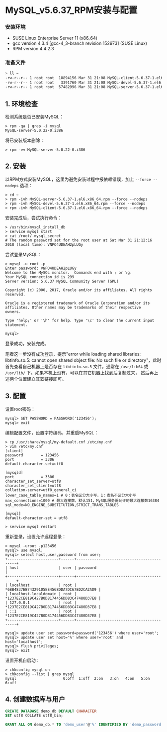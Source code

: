 # MySQL_v5.6.37_RPM安装与配置

### 安装环境

- SUSE Linux Enterprise Server 11 (x86_64)
- gcc version 4.3.4 [gcc-4_3-branch revision 152973] (SUSE Linux) 
- RPM version 4.4.2.3

### 准备文件

```bash
> ll ~
-rw-r--r-- 1 root root  18894156 Mar 31 21:08 MySQL-client-5.6.37-1.el6.x86_64.rpm
-rw-r--r-- 1 root root   3391760 Mar 31 21:08 MySQL-devel-5.6.37-1.el6.x86_64.rpm
-rw-r--r-- 1 root root  57482996 Mar 31 21:08 MySQL-server-5.6.37-1.el6.x86_64.rpm
```

## 1. 环境检查

检测系统是否已安装MySQL：

```shell
> rpm -qa | grep -i mysql
MySQL-server-5.0.22-0.i386
```

将已安装版本删除：

```shell
> rpm -ev MySQL-server-5.0.22-0.i386
```

## 2. 安装

以RPM方式安装MySQL，这里为避免安装过程中报依赖错误，加上 `--force --nodeps` 选项：

```shell
> cd ~
> rpm -ivh MySQL-server-5.6.37-1.el6.x86_64.rpm --force --nodeps
> rpm -ivh MySQL-devel-5.6.37-1.el6.x86_64.rpm --force --nodeps
> rpm -ivh MySQL-client-5.6.37-1.el6.x86_64.rpm --force --nodeps
```

安装完成后，尝试执行命令：

```shell
> /usr/bin/mysql_install_db
> service mysql start
> cat /root/.mysql_secret
# The random password set for the root user at Sat Mar 31 21:12:16 2018 (local time): VNPO4UDEAH2pLUGy
```

尝试登录MySQL：

```shell
> mysql -u root -p
Enter password: VNPO4UDEAH2pLUGy
Welcome to the MySQL monitor.  Commands end with ; or \g.
Your MySQL connection id is 299
Server version: 5.6.37 MySQL Community Server (GPL)

Copyright (c) 2000, 2017, Oracle and/or its affiliates. All rights reserved.

Oracle is a registered trademark of Oracle Corporation and/or its
affiliates. Other names may be trademarks of their respective
owners.

Type 'help;' or '\h' for help. Type '\c' to clear the current input statement.

mysql> 
```

登录成功，安装完成。

笔者这一步没有成功登录，提示"error while loading shared libraries: libtinfo.so.5: cannot open shared object file: No such file or directory"，此时首先查看自己机器上是否存在 `libtinfo.so.5` 文件，通常在 `/usr/lib64` 或 `/usr/lib/` 下。如果本机上没有，可以在其它机器上找到后复制过来， 然后再上述两个位置建立其软链接即可。

## 3. 配置

设置root密码：

```shell
mysql> SET PASSWORD = PASSWORD('123456');
mysql> exit
```

编辑配置文件，设置字符编码，并重启MySQL：

```shell
> cp /usr/share/mysql/my-default.cnf /etc/my.cnf
> vim /etc/my.cnf
[client]
password        = 123456
port            = 3306
default-character-set=utf8

[mysqld]
port            = 3306
character_set_server=utf8
character_set_client=utf8
collation-server=utf8_general_ci
lower_case_table_names=1 # 0：表名区分大小写，1：表名不区分大小写
max_connections=1000 # 最大连接数，默认151，MySQL服务器允许的最大连接数16384
sql_mode=NO_ENGINE_SUBSTITUTION,STRICT_TRANS_TABLES

[mysql]
default-character-set = utf8

> service mysql restart
```

重新登录，设置允许远程登录：

```shell
> mysql -uroot -p123456
mysql> use mysql;
mysql> select host,user,password from user;
+-----------------------+------+-------------------------------------------+
| host                  | user | password                                  |
+-----------------------+------+-------------------------------------------+
| localhost             | root | *6BB4837EB74329105EE4568DDA7DC67ED2CA2AD9 |
| localhost.localdomain | root | *1237E2CE819C427B0D8174456DD83C47480D37E8 |
| 127.0.0.1             | root | *1237E2CE819C427B0D8174456DD83C47480D37E8 |
| ::1                   | root | *1237E2CE819C427B0D8174456DD83C47480D37E8 |
+-----------------------+------+-------------------------------------------+

mysql> update user set password=password('123456') where user='root';
mysql> update user set host='%' where user='root' and host='localhost';
mysql> flush privileges;
mysql> exit
```

设置开机自启动：

```shell
> chkconfig mysql on
> chkconfig --list | grep mysql
mysql                     0:off  1:off  2:on   3:on   4:on   5:on   6:off
```

## 4. 创建数据库与用户

```sql
CREATE DATABASE demo_db DEFAULT CHARACTER
SET utf8 COLLATE utf8_bin;

GRANT ALL ON demo_db.* TO 'demo_user'@'%' IDENTIFIED BY 'demo_password';
```

